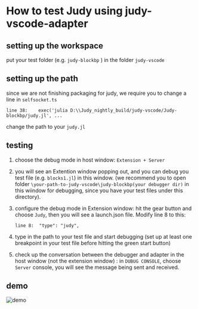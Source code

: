 # How to test Judy using judy-vscode-adapter 

## setting up the workspace
put your test folder (e.g. `judy-blockbp` ) in the folder `judy-vscode`    

## setting up the path 
since we are not finishing packaging for judy, we require you to change a line in `selfsocket.ts`    

```
line 38:    exec('julia D:\\Judy_nightly_build/judy-vscode/Judy-blockbp/judy.jl', ...
```

change the path to your `judy.jl`   

## testing
1. choose the debug mode in host window: `Extension + Server`   
2. you will see an Extention window popping out, and you can debug you test file (e.g. `blocks1.jl`) in this window. (we recommend you to open folder `\your-path-to-judy-vscode\judy-blockbp(your debugger dir)` in this wiindow for debugging, since you have your test files under this directory).    
3. configure the debug mode in Extension window: hit the gear button and choose `Judy`, then you will see a launch.json file. Modify line 8 to this: 

   ```
   line 8:  "type": "judy",
   ```
4. type in the path to your test file and start debugging (set up at least one breakpoint in your test file before hitting the green start button)
5. check up the conversation between the debugger and adapter in the host window (not the extension window) : in `DUBUG CONSOLE`, choose `Server` console, you will see the message being sent and received.   

## demo
![demo](images/judy_test.gif)

